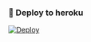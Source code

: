 ### 🚀 Deploy to heroku
[![Deploy](https://www.herokucdn.com/deploy/button.svg)](https://heroku.com/deploy?template=https://github.com/Vusaldi/mahnux)
